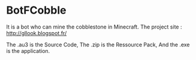 # BotFCobble
It is a bot who can mine the cobblestone in Minecraft. The project site : http://gllook.blogspot.fr/

The .au3 is the Source Code, 
The .zip is the Ressource Pack, 
And the .exe is the application.
